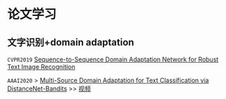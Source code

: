 # 论文学习
## 文字识别+domain adaptation
`CVPR2019` [Sequence-to-Sequence Domain Adaptation Network for Robust Text Image Recognition](https://openaccess.thecvf.com/content_CVPR_2019/papers/Zhang_Sequence-To-Sequence_Domain_Adaptation_Network_for_Robust_Text_Image_Recognition_CVPR_2019_paper.pdf)

`AAAI2020` > [Multi-Source Domain Adaptation for Text Classification via DistanceNet-Bandits](https://arxiv.org/pdf/2001.04362.pdf)
           >> [视频](https://www.youtube.com/watch?v=6JjVPOOcpt4)
